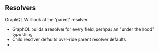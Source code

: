 ## Resolvers

GraphQL Will look at the 'parent' resolver

- GraphQL builds a resolver for every field, perhpas an "under the hood" type thing
- Child resolver defaults over-ride parent resolver defaults
-
